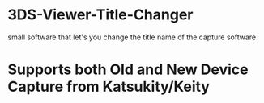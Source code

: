 # 3DS-Viewer-Title-Changer
small software that let's you change the title name of the capture software


# Supports both Old and New Device Capture from Katsukity/Keity

